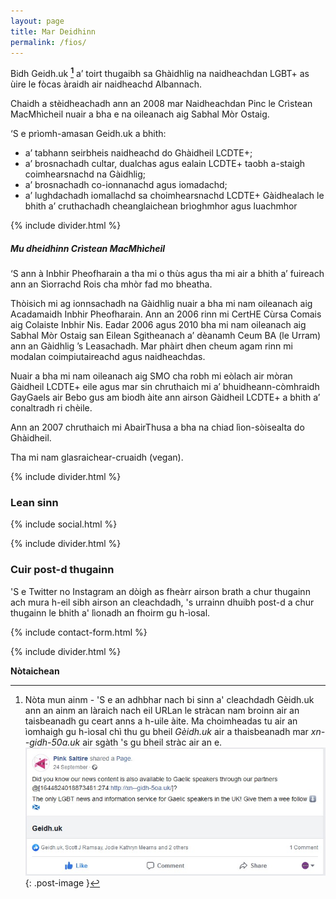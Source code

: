 ```yaml
---
layout: page
title: Mar Deidhinn
permalink: /fios/
---
```


Bidh Geidh.uk **[^1]** a’ toirt thugaibh sa Ghàidhlig na naidheachdan LGBT+ as ùire le fòcas àraidh air naidheachd Albannach.

Chaidh a stèidheachadh ann an 2008 mar Naidheachdan Pinc le Crìstean MacMhìcheil nuair a bha e na oileanach aig Sabhal Mòr Ostaig.

‘S e prìomh-amasan Geidh.uk a bhith:

* a’ tabhann seirbheis naidheachd do Ghàidheil LCDTE+;
* a’ brosnachadh cultar, dualchas agus ealain LCDTE+ taobh a-staigh coimhearsnachd na Gàidhlig;
* a’ brosnachadh  co-ionnanachd agus iomadachd;
* a’ lughdachadh iomallachd sa choimhearsnachd LCDTE+ Gàidhealach le bhith a’ cruthachadh cheanglaichean brìoghmhor agus luachmhor

{% include divider.html %}

##### Mu dheidhinn Crìstean MacMhìcheil

‘S ann à Inbhir Pheofharain a tha mi o thùs agus tha mi air a bhith a’ fuireach ann an Sìorrachd Rois cha mhòr fad mo bheatha.

Thòisich mi ag ionnsachadh na Gàidhlig nuair a bha mi nam oileanach aig Acadamaidh Inbhir Pheofharain. Ann an 2006 rinn mi CertHE Cùrsa Comais aig Colaiste Inbhir Nis. Eadar 2006 agus 2010 bha mi nam oileanach aig Sabhal Mòr Ostaig san Eilean Sgitheanach a’ dèanamh Ceum BA (le Urram) ann an Gàidhlig ’s Leasachadh. Mar phàirt dhen cheum agam rinn mi modalan coimpiutaireachd agus naidheachdas.

Nuair a bha mi nam oileanach aig SMO cha robh mi eòlach air mòran Gàidheil LCDTE+ eile agus mar sin chruthaich mi a’ bhuidheann-còmhraidh GayGaels air Bebo gus am biodh àite ann airson Gàidheil LCDTE+ a bhith a’ conaltradh ri chèile.

Ann an 2007 chruthaich mi AbairThusa a bha na chiad lìon-sòisealta do Ghàidheil.

Tha mi nam glasraichear-cruaidh (vegan).

{% include divider.html %}

### Lean sinn

{% include social.html %}

{% include divider.html %}

### Cuir post-d thugainn

'S e Twitter no Instagram an dòigh as fheàrr airson brath a chur thugainn ach mura h-eil sibh airson an cleachdadh, 's urrainn dhuibh post-d a chur thugainn le bhith a' lìonadh an fhoirm gu h-ìosal.

{% include contact-form.html %}

{% include divider.html %}

**Nòtaichean**

[^1]: Nòta mun ainm - 'S e an adhbhar nach bi sinn a' cleachdadh Gèidh.uk ann an ainm an làraich nach eil URLan le stràcan nam broinn air an taisbeanadh gu ceart anns a h-uile àite. Ma choimheadas tu air an ìomhaigh gu h-ìosal chì thu gu bheil _Gèidh.uk_ air a thaisbeanadh mar _xn--gidh-50a.uk_ air sgàth 's gu bheil stràc air an e. ![Nòta mun ainm](/images/nota-mun-ainm.jpg){: .post-image }
